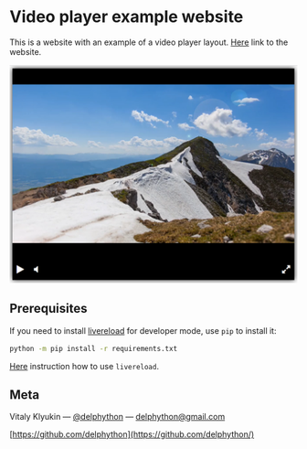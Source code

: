 # Video player example website

This is a website with an example of a video player layout. [Here](https://delphython.github.io/video-player/) link to the website.

![Video player website screenshot](/media/screenshot.png)

## Prerequisites

If you need to install [livereload](https://pypi.org/project/livereload/0.7/) for developer mode, use `pip` to install it:
```bash
python -m pip install -r requirements.txt
```
[Here](https://slides.dvmn.org/voron434/livereload/) instruction how to use `livereload`.



## Meta

Vitaly Klyukin — [@delphython](https://t.me/delphython) — [delphython@gmail.com](mailto:delphython@gmail.com)

[https://github.com/delphython](https://github.com/delphython/)
